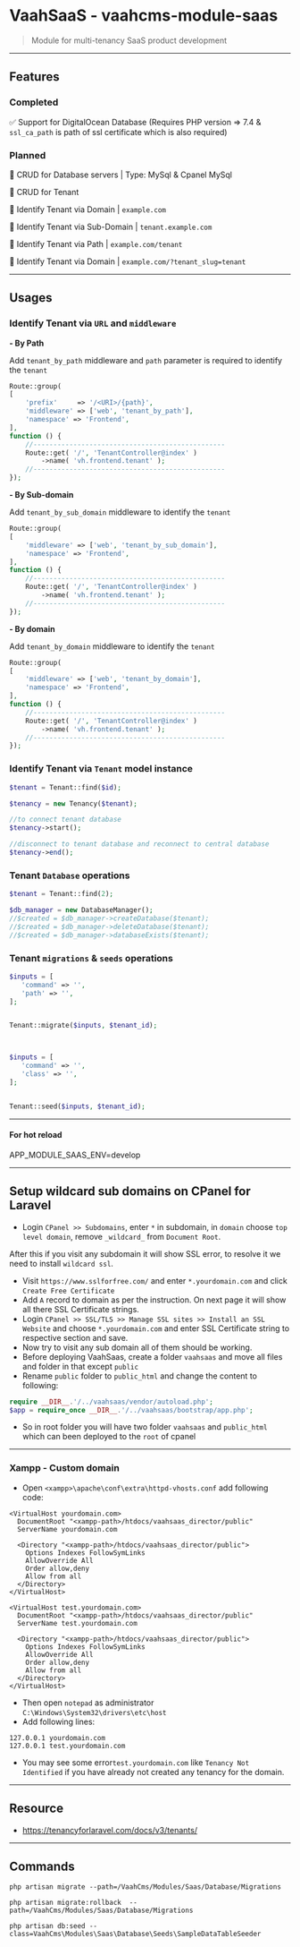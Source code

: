# VaahSaaS - vaahcms-module-saas
> Module for multi-tenancy SaaS product development

---
## Features

### Completed
:white_check_mark: Support for DigitalOcean Database (Requires PHP version => 7.4 & `ssl_ca_path` 
is path of ssl certificate which is also required)

### Planned
:black_square_button: CRUD for Database servers | Type: MySql & Cpanel MySql

:black_square_button: CRUD for Tenant

:black_square_button: Identify Tenant via Domain  | `example.com`

:black_square_button: Identify Tenant via Sub-Domain  | `tenant.example.com`

:black_square_button: Identify Tenant via Path  | `example.com/tenant`

:black_square_button: Identify Tenant via Domain  | `example.com/?tenant_slug=tenant`


---

## Usages

### Identify Tenant via `URL` and `middleware`

**- By Path**

Add `tenant_by_path` middleware and `path` parameter is required to identify the `tenant`
```php
Route::group(
[
    'prefix'     => '/<URI>/{path}',
    'middleware' => ['web', 'tenant_by_path'],
    'namespace' => 'Frontend',
],
function () {
    //------------------------------------------------
    Route::get( '/', 'TenantController@index' )
        ->name( 'vh.frontend.tenant' );
    //------------------------------------------------
});
```

**- By Sub-domain**

Add `tenant_by_sub_domain` middleware to identify the `tenant`
```php
Route::group(
[
    'middleware' => ['web', 'tenant_by_sub_domain'],
    'namespace' => 'Frontend',
],
function () {
    //------------------------------------------------
    Route::get( '/', 'TenantController@index' )
        ->name( 'vh.frontend.tenant' );
    //------------------------------------------------
});
```

**- By domain**

Add `tenant_by_domain` middleware to identify the `tenant`
```php
Route::group(
[
    'middleware' => ['web', 'tenant_by_domain'],
    'namespace' => 'Frontend',
],
function () {
    //------------------------------------------------
    Route::get( '/', 'TenantController@index' )
        ->name( 'vh.frontend.tenant' );
    //------------------------------------------------
});
```

### Identify Tenant via `Tenant` model instance

```php
$tenant = Tenant::find($id);

$tenancy = new Tenancy($tenant);

//to connect tenant database
$tenancy->start();

//disconnect to tenant database and reconnect to central database
$tenancy->end();

```

### Tenant `Database` operations

```php
$tenant = Tenant::find(2);

$db_manager = new DatabaseManager();
//$created = $db_manager->createDatabase($tenant);
//$created = $db_manager->deleteDatabase($tenant);
//$created = $db_manager->databaseExists($tenant);

```

### Tenant `migrations` & `seeds` operations
```php
$inputs = [
   'command' => '',
   'path' => '',
];


Tenant::migrate($inputs, $tenant_id);



$inputs = [
   'command' => '',
   'class' => '',
];


Tenant::seed($inputs, $tenant_id);

```

---

#### For hot reload
APP_MODULE_SAAS_ENV=develop

---

## Setup wildcard sub domains on CPanel for Laravel

- Login `CPanel >> Subdomains`, enter `*` in subdomain, in `domain` choose `top level domain`, 
remove `_wildcard_` from `Document Root`.

After this if you visit any subdomain it will show SSL error, to resolve it we need to install
`wildcard ssl`. 
- Visit `https://www.sslforfree.com/` and enter `*.yourdomain.com` and click `Create Free Certificate`
- Add `A` record to domain as per the instruction. On next page it will show all there SSL Certificate strings.
- Login `CPanel >> SSL/TLS >> Manage SSL sites >> Install an SSL Website` and choose `*.yourdomain.com` and enter SSL Certificate string to respective section and save.
- Now try to visit any sub domain all of them should be working.
- Before deploying VaahSaas, create a folder `vaahsaas` and move all files and folder in that except `public`
- Rename `public` folder to `public_html` and change the content to following:
```php
require __DIR__.'/../vaahsaas/vendor/autoload.php';
$app = require_once __DIR__.'/../vaahsaas/bootstrap/app.php';
```
- So in root folder you will have two folder `vaahsaas` and `public_html` which can been deployed to the `root` of cpanel


---
### Xampp - Custom domain 

- Open `<xampp>\apache\conf\extra\httpd-vhosts.conf` add following code:
```shell
<VirtualHost yourdomain.com>
  DocumentRoot "<xampp-path>/htdocs/vaahsaas_director/public"
  ServerName yourdomain.com

  <Directory "<xampp-path>/htdocs/vaahsaas_director/public">
    Options Indexes FollowSymLinks
    AllowOverride All
    Order allow,deny
    Allow from all
  </Directory>
</VirtualHost>

<VirtualHost test.yourdomain.com>
  DocumentRoot "<xampp-path>/htdocs/vaahsaas_director/public"
  ServerName test.yourdomain.com

  <Directory "<xampp-path>/htdocs/vaahsaas_director/public">
    Options Indexes FollowSymLinks
    AllowOverride All
    Order allow,deny
    Allow from all
  </Directory>
</VirtualHost>
```

- Then open `notepad` as administrator `C:\Windows\System32\drivers\etc\host`
- Add following lines:
```shell
127.0.0.1 yourdomain.com
127.0.0.1 test.yourdomain.com
```
- You may see some error`test.yourdomain.com` like `Tenancy Not Identified` if you have already 
not created any tenancy for the domain.

---
## Resource
- https://tenancyforlaravel.com/docs/v3/tenants/

---
## Commands
```shell script
php artisan migrate --path=/VaahCms/Modules/Saas/Database/Migrations

php artisan migrate:rollback  --path=/VaahCms/Modules/Saas/Database/Migrations

php artisan db:seed --class=VaahCms\Modules\Saas\Database\Seeds\SampleDataTableSeeder
```
